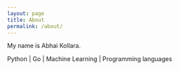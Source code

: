 ```yaml
---
layout: page
title: About
permalink: /about/
---
```


My name is Abhai Kollara.

Python \| Go \| Machine Learning \| Programming languages